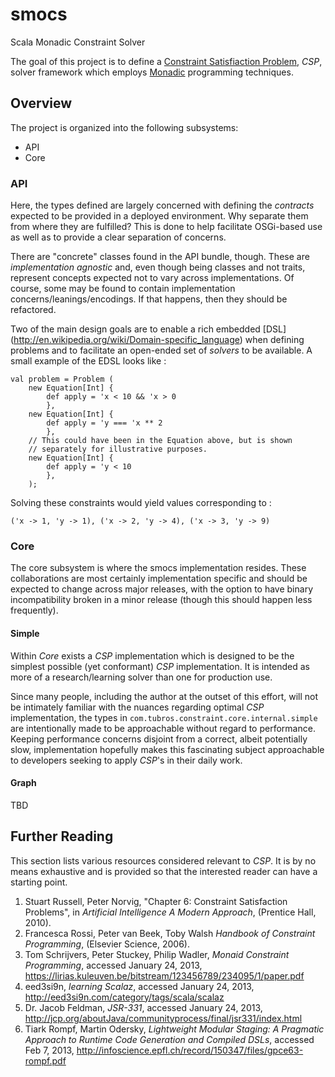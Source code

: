smocs
=====

Scala Monadic Constraint Solver

The goal of this project is to define a
[Constraint Satisfiaction Problem](http://en.wikipedia.org/wiki/Constraint_satisfaction_problem), *CSP*, solver framework which employs
[Monadic](http://en.wikipedia.org/wiki/Monad_%28functional_programming%29) programming techniques.


Overview
--------

The project is organized into the following subsystems:

* API
* Core

### API ###

Here, the types defined are largely concerned with defining the *contracts*
expected to be provided in a deployed environment.  Why separate them from
where they are fulfilled?  This is done to help facilitate OSGi-based use
as well as to provide a clear separation of concerns.

There are "concrete" classes found in the API bundle, though.  These are
*implementation agnostic* and, even though being classes and not traits,
represent concepts expected not to vary across implementations.  Of course,
some may be found to contain implementation concerns/leanings/encodings.  If
that happens, then they should be refactored.

Two of the main design goals are to enable a rich embedded
[DSL] (http://en.wikipedia.org/wiki/Domain-specific_language) when defining
problems and to facilitate an open-ended set of *solvers* to be available.
A small example of the EDSL looks like :

	val problem = Problem (
		new Equation[Int] {
			def apply = 'x < 10 && 'x > 0
			},
		new Equation[Int] {
			def apply = 'y === 'x ** 2
			},
		// This could have been in the Equation above, but is shown
		// separately for illustrative purposes.
		new Equation[Int] {
			def apply = 'y < 10
			},
		);

Solving these constraints would yield values corresponding to :

	('x -> 1, 'y -> 1), ('x -> 2, 'y -> 4), ('x -> 3, 'y -> 9)


### Core ###

The core subsystem is where the smocs implementation resides.  These
collaborations are most certainly implementation specific and should be
expected to change across major releases, with the option to have binary
incompatibility broken in a minor release (though this should happen less
frequently).

#### Simple ####

Within *Core* exists a *CSP* implementation which is designed to be the
simplest possible (yet conformant) *CSP* implementation.  It is intended
as more of a research/learning solver than one for production use.

Since many people, including the author at the outset of this effort, will
not be intimately familiar with the nuances regarding optimal *CSP*
implementation, the types in `com.tubros.constraint.core.internal.simple`
are intentionally made to be approachable without regard to performance.
Keeping performance concerns disjoint from a correct, albeit potentially slow,
implementation hopefully makes this fascinating subject approachable to
developers seeking to apply *CSP*'s in their daily work.

#### Graph ####

TBD


Further Reading
---------------

This section lists various resources considered relevant to *CSP*.  It is by
no means exhaustive and is provided so that the interested reader can
have a starting point.

1. Stuart Russell, Peter Norvig, "Chapter 6: Constraint Satisfaction Problems",
	in *Artificial Intelligence A Modern Approach*, (Prentice Hall, 2010).
2. Francesca Rossi, Peter van Beek, Toby Walsh
	*Handbook of Constraint Programming*, (Elsevier Science, 2006).
3. Tom Schrijvers, Peter Stuckey, Philip Wadler,
	*Monaid Constraint Programming*, accessed January 24, 2013,
	https://lirias.kuleuven.be/bitstream/123456789/234095/1/paper.pdf
4. eed3si9n, *learning Scalaz*, accessed January 24, 2013,
	http://eed3si9n.com/category/tags/scala/scalaz
5. Dr. Jacob Feldman, *JSR-331*,
	accessed January 24, 2013,
	http://jcp.org/aboutJava/communityprocess/final/jsr331/index.html
6. Tiark Rompf, Martin Odersky,
	*Lightweight Modular Staging: A Pragmatic Approach to Runtime Code Generation and Compiled DSLs*,
	accessed Feb 7, 2013,
	http://infoscience.epfl.ch/record/150347/files/gpce63-rompf.pdf

